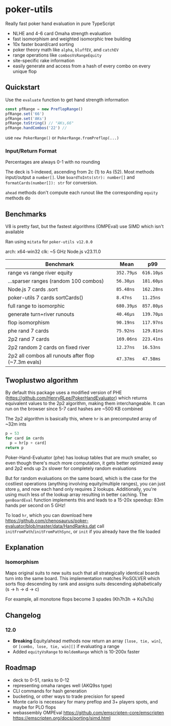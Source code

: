 # poker-utils

Really fast poker hand evaluation in pure TypeScript

- NLHE and 4-6 card Omaha strength evaluation
- fast isomorphism and weighted isomorphic tree building
- 10x faster board/card sorting
- poker theory math like `alpha`, `bluffEV`, and `catchEV`
- range operations like `combosVsRangeEquity`
- site-specific rake information
- easily generate and access from a hash of every combo on every unique flop

## Quickstart

Use the `evaluate` function to get hand strength information

```js
const pfRange = new PreflopRange()
pfRange.set('66')
pfRange.set('AKs')
pfRange.toString() // "AKs,66"
pfRange.handCombos('22') //
```

use `new PokerRange()` or `PokerRange.fromPreflop(...)`

### Input/Return Format

Percentages are always 0-1 with no rounding

The deck is 1-indexed, ascending from 2c (1) to As (52). Most methods input/output a `number[]`. Use `boardToInts(str): number[]` and `formatCards(number[]): str` for conversion.

`ahead` methods don't compute each runout like the corresponding `equity` methods do

## Benchmarks

V8 is pretty fast, but the fastest algorithms (OMPEval) use SIMD which isn't available

Ran using `mitata` for `poker-utils v12.0.0`

arch: x64-win32
clk: ~5 GHz
Node.js v23.11.0

| Benchmark                                           | Mean       | p99        |
| --------------------------------------------------- | ---------- | ---------- |
| range vs range river equity                         | `352.79µs` | `616.10µs` |
| ...sparser ranges (random 100 combos)               | `56.30µs`  | `181.60µs` |
| Node.js 7 cards .sort                               | `85.48ns`  | `162.28ns` |
| poker-utils 7 cards sortCards()                     | `8.47ns`   | `11.25ns`  |
| full range to isomorphic                            | `680.39µs` | `857.80µs` |
| generate turn+river runouts                         | `40.46µs`  | `139.70µs` |
| flop isomorphism                                    | `90.19ns`  | `117.97ns` |
| phe rand 7 cards                                    | `75.92ns`  | `129.81ns` |
| 2p2 rand 7 cards                                    | `169.06ns` | `223.41ns` |
| 2p2 random 2 cards on fixed river                   | `12.27ns`  | `16.53ns`  |
| 2p2 all combos all runouts after flop (~7.3m evals) | `47.37ms`  | `47.58ms`  |

## Twoplustwo algorithm

By default this package uses a modified version of PHE (<https://github.com/HenryRLee/PokerHandEvaluator>) which returns equivalent values to the 2p2 algorithm, making them interchangeable. It can run on the browser since 5-7 card hashes are ~500 KB combined

The 2p2 algorithm is basically this, where `hr` is an precomputed array of ~32m ints

```py
p = 53
for card in cards
  p = hr[p + card]
return p
```

Poker-Hand-Evaluator (phe) has lookup tables that are much smaller, so even though there's much more computation, it gets better optimized away and 2p2 ends up 2x slower for completely random evaluations

But for random evaluations on the same board, which is the case for the costliest operations (anything involving equity/multiple ranges), you can just store `p`, and now each hand only requires 2 lookups. Additionally, you're using much less of the lookup array resulting in better caching. The `genBoardEval` function implements this and leads to a 15-20x speedup: 83m hands per second on 5 GHz!

To load `hr`, which you can download here <https://github.com/chenosaurus/poker-evaluator/blob/master/data/HandRanks.dat> call `initFromPath`/`initFromPathSync`, or `init` if you already have the file loaded

## Explanation

### Isomorphism

Maps original suits to new suits such that all strategically identical boards turn into the same board. This implementation matches PioSOLVER which sorts flop descending by rank and assigns suits descending alphabetically (s -> h -> d -> c)

For example, all monotone flops become 3 spades (Kh7h3h -> Ks7s3s)

## Changelog

### 12.0

- **Breaking** Equity/ahead methods now return an array `[lose, tie, win]`, or `[combo, lose, tie, win][]` if evaluating a range
- Added `equityVsRange` to `HoldemRange` which is 10-200x faster

## Roadmap

- deck to 0-51, ranks to 0-12
- representing omaha ranges well (AKQ9ss type)
- CLI commands for hash generation
- bucketing, or other ways to trade precision for speed
- Monte carlo is necessary for many preflop and 3+ players spots, and maybe for PLO flops
- webassembly OMPEval <https://github.com/emscripten-core/emscripten> <https://emscripten.org/docs/porting/simd.html>
